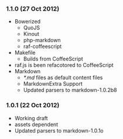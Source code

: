 ### 1.1.0 (27 Oct 2012)

* Bowerized
    * QuoJS
    * Kinout
    * php-markdown
    * raf-coffeescript
* Makefile
  - Builds from CoffeeScript
* raf.js is been refacotored to CoffeeScript
* Markdown
  - _*.md_ files as default content files
  - MarkdownExtra Support
  - Updated parsers to markdown-1.0.2b8

### 1.0.1 (22 Oct 2012)

* Working draft
* assets dependent
* Updated parsers to markdown-1.0.1o
